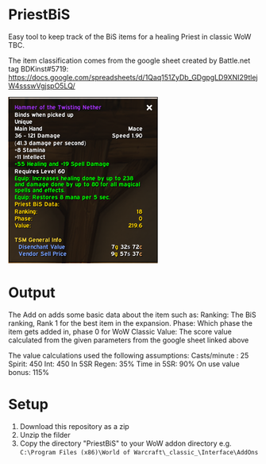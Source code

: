 # PriestBiS
Easy tool to keep track of the BiS items for a healing Priest in classic WoW TBC.

The item classification comes from the google sheet created by Battle.net tag BDKinst#5719: https://docs.google.com/spreadsheets/d/1Qaq151ZyDb_GDgpgLD9XNI29tlejW4ssswVgjspO5LQ/

![Tooltip window with the addon installed](/doc/tbc-update.PNG)

# Output
The Add on adds some basic data about the item such as:
Ranking: The BiS ranking, Rank 1 for the best item in the expansion.
Phase: Which phase the item gets added in, phase 0 for WoW Classic
Value: The score value calculated from the given parameters from the google sheet linked above

The value calculations used the following assumptions:
Casts/minute : 25
Spirit: 450
Int: 450
In 5SR Regen: 35%
Time in 5SR: 90%
On use value bonus: 115%

# Setup
1. Download this repository as a zip
2. Unzip the filder
3. Copy the directory "PriestBiS" to your WoW addon directory e.g. `C:\Program Files (x86)\World of Warcraft\_classic_\Interface\AddOns`
